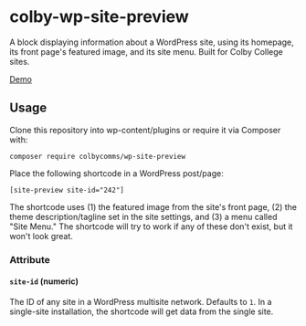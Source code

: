 # colby-wp-site-preview

A block displaying information about a WordPress site, using its homepage, its front page's featured image, and its site menu. Built for Colby College sites.

[Demo](https://colbycommunications.github.io/wp-site-preview/demo/)

## Usage

Clone this repository into wp-content/plugins or require it via Composer with:

```
composer require colbycomms/wp-site-preview
```

Place the following shortcode in a WordPress post/page:

```
[site-preview site-id="242"]
```

The shortcode uses (1) the featured image from the site's front page, (2) the theme description/tagline set in the site settings, and (3) a menu called "Site Menu." The shortcode will try to work if any of these don't exist, but it won't look great.

### Attribute

#### `site-id` (numeric)

The ID of any site in a WordPress multisite network. Defaults to `1`. In a single-site installation, the shortcode will get data from the single site.
